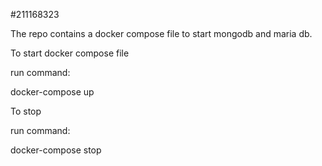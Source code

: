 #211168323

The repo contains a docker compose file to start mongodb and maria db.

To start docker compose file

run command:

docker-compose up

To stop 

run command:

docker-compose stop

